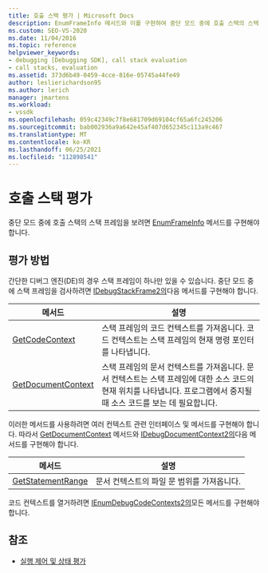 ```yaml
---
title: 호출 스택 평가 | Microsoft Docs
description: EnumFrameInfo 메서드와 이를 구현하여 중단 모드 중에 호출 스택의 스택 프레임을 보는 방법에 대해 알아봅니다.
ms.custom: SEO-VS-2020
ms.date: 11/04/2016
ms.topic: reference
helpviewer_keywords:
- debugging [Debugging SDK], call stack evaluation
- call stacks, evaluation
ms.assetid: 373d6b49-0459-4cce-816e-05745a44fe49
author: leslierichardson95
ms.author: lerich
manager: jmartens
ms.workload:
- vssdk
ms.openlocfilehash: 059c42349c7f8e681709d69104cf65a6fc245206
ms.sourcegitcommit: bab002936a9a642e45af407d652345c113a9c467
ms.translationtype: MT
ms.contentlocale: ko-KR
ms.lasthandoff: 06/25/2021
ms.locfileid: "112898541"
---
```

# <a name="call-stack-evaluation"></a>호출 스택 평가
중단 모드 중에 호출 스택의 스택 프레임을 보려면 [EnumFrameInfo](../../extensibility/debugger/reference/idebugthread2-enumframeinfo.md) 메서드를 구현해야 합니다.

## <a name="methods-for-evaluation"></a>평가 방법
 간단한 디버그 엔진(DE)의 경우 스택 프레임이 하나만 있을 수 있습니다. 중단 모드 중에 스택 프레임을 검사하려면 [IDebugStackFrame2의](../../extensibility/debugger/reference/idebugstackframe2.md)다음 메서드를 구현해야 합니다.

|메서드|설명|
|------------|-----------------|
|[GetCodeContext](../../extensibility/debugger/reference/idebugstackframe2-getcodecontext.md)|스택 프레임의 코드 컨텍스트를 가져옵니다. 코드 컨텍스트는 스택 프레임의 현재 명령 포인터를 나타냅니다.|
|[GetDocumentContext](../../extensibility/debugger/reference/idebugstackframe2-getdocumentcontext.md)|스택 프레임의 문서 컨텍스트를 가져옵니다. 문서 컨텍스트는 스택 프레임에 대한 소스 코드의 현재 위치를 나타냅니다. 프로그램에서 중지될 때 소스 코드를 보는 데 필요합니다.|

 이러한 메서드를 사용하려면 여러 컨텍스트 관련 인터페이스 및 메서드를 구현해야 합니다. 따라서 [GetDocumentContext](../../extensibility/debugger/reference/idebugcodecontext2-getdocumentcontext.md) 메서드와 [IDebugDocumentContext2의](../../extensibility/debugger/reference/idebugdocumentcontext2.md)다음 메서드를 구현해야 합니다.

|메서드|설명|
|------------|-----------------|
|[GetStatementRange](../../extensibility/debugger/reference/idebugdocumentcontext2-getstatementrange.md)|문서 컨텍스트의 파일 문 범위를 가져옵니다.|

 코드 컨텍스트를 열거하려면 [IEnumDebugCodeContexts2의](../../extensibility/debugger/reference/ienumdebugcodecontexts2.md)모든 메서드를 구현해야 합니다.

## <a name="see-also"></a>참조
- [실행 제어 및 상태 평가](../../extensibility/debugger/execution-control-and-state-evaluation.md)

